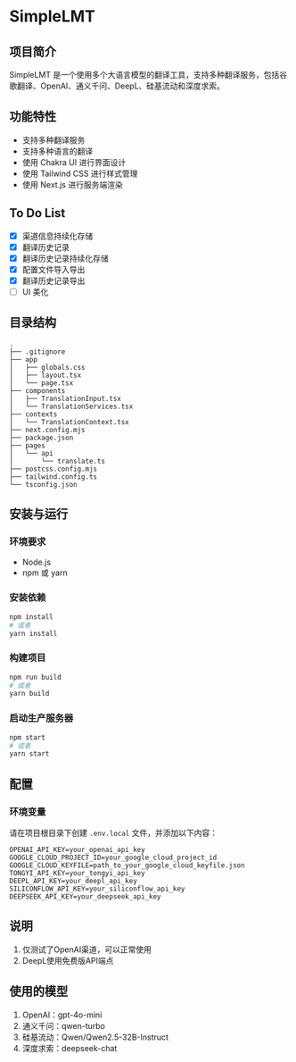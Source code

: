 # SimpleLMT

## 项目简介

SimpleLMT 是一个使用多个大语言模型的翻译工具，支持多种翻译服务，包括谷歌翻译、OpenAI、通义千问、DeepL、硅基流动和深度求索。

## 功能特性

- 支持多种翻译服务
- 支持多种语言的翻译
- 使用 Chakra UI 进行界面设计
- 使用 Tailwind CSS 进行样式管理
- 使用 Next.js 进行服务端渲染

## To Do List

- [x] 渠道信息持续化存储
- [x] 翻译历史记录
- [x] 翻译历史记录持续化存储
- [x] 配置文件导入导出
- [x] 翻译历史记录导出
- [ ] UI 美化

## 目录结构

```plaintext
.
├── .gitignore
├── app
│   ├── globals.css
│   ├── layout.tsx
│   └── page.tsx
├── components
│   ├── TranslationInput.tsx
│   └── TranslationServices.tsx
├── contexts
│   └── TranslationContext.tsx
├── next.config.mjs
├── package.json
├── pages
│   └── api
│       └── translate.ts
├── postcss.config.mjs
├── tailwind.config.ts
└── tsconfig.json
```

## 安装与运行

### 环境要求

- Node.js
- npm 或 yarn

### 安装依赖

```bash
npm install
# 或者
yarn install
```

### 构建项目

```bash
npm run build
# 或者
yarn build
```

### 启动生产服务器

```bash
npm start
# 或者
yarn start
```

## 配置

### 环境变量

请在项目根目录下创建 `.env.local` 文件，并添加以下内容：

```plaintext
OPENAI_API_KEY=your_openai_api_key
GOOGLE_CLOUD_PROJECT_ID=your_google_cloud_project_id
GOOGLE_CLOUD_KEYFILE=path_to_your_google_cloud_keyfile.json
TONGYI_API_KEY=your_tongyi_api_key
DEEPL_API_KEY=your_deepl_api_key
SILICONFLOW_API_KEY=your_siliconflow_api_key
DEEPSEEK_API_KEY=your_deepseek_api_key
```

## 说明
1. 仅测试了OpenAI渠道，可以正常使用
2. DeepL使用免费版API端点

## 使用的模型
1. OpenAI：gpt-4o-mini
2. 通义千问：qwen-turbo
3. 硅基流动：Qwen/Qwen2.5-32B-Instruct
4. 深度求索：deepseek-chat